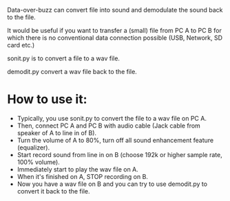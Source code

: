 Data-over-buzz can convert file into sound and demodulate the sound back to the file.

It would be useful if you want to transfer a (small) file from PC A to PC B for which there is no conventional data connection possible (USB, Network, SD card etc.)

sonit.py is to convert a file to a wav file.

demodit.py convert a wav file back to the file.

# How to use it:
- Typically, you use sonit.py to convert the file to a wav file on PC A.
- Then, connect PC A and PC B with audio cable (Jack cable from speaker of A to line in of B).
- Turn the volume of A to 80%, turn off all sound enhancement feature (equalizer).
- Start record sound from line in on B (choose 192k or higher sample rate, 100% volume).
- Immediately start to play the wav file on A.
- When it's finished on A, STOP recording on B.
- Now you have a wav file on B and you can try to use demodit.py to convert it back to the file.
